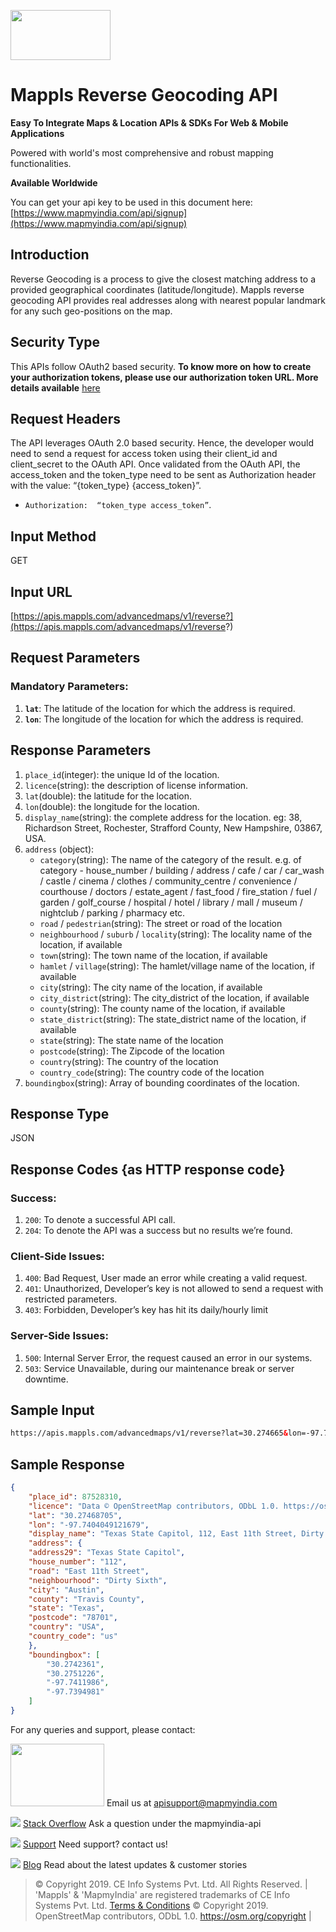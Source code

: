 ﻿<a href="https://www.mapmyindia.com/api/"><img src="https://mmi-api-team.s3.ap-south-1.amazonaws.com/mappls/mappls.png" width="160" height="80" /></a>

# Mappls Reverse Geocoding API

**Easy To Integrate Maps & Location APIs & SDKs For Web & Mobile Applications**

Powered with world's most comprehensive and robust mapping functionalities.

**Available Worldwide**

You can get your api key to be used in this document here: [https://www.mapmyindia.com/api/signup](https://www.mapmyindia.com/api/signup)

## Introduction
Reverse Geocoding is a process to give the closest matching address to a provided geographical coordinates (latitude/longitude). Mappls reverse geocoding API provides real addresses along with nearest popular landmark for any such geo-positions on the map.

## Security Type
This APIs follow OAuth2 based security. **To know more on how to create your authorization tokens, please use our authorization token URL. More details available**  [here](https://www.mapmyindia.com/api/advanced-maps/doc/authentication-api.php)

## Request Headers

The API leverages OAuth 2.0 based security. Hence, the developer would need to send a request for access token using their client_id and client_secret to the OAuth API. Once validated from the OAuth API, the access_token and the token_type need to be sent as Authorization header with the value: “{token_type} {access_token}”.

-  `Authorization:  “token_type access_token”`.

## Input Method

GET

## Input URL

[https://apis.mappls.com/advancedmaps/v1/reverse?](https://apis.mappls.com/advancedmaps/v1/reverse?)

## Request Parameters

### Mandatory Parameters:
1.  **`lat`**:  The latitude of the location for which the address is required.
2.  **`lon`**: The longitude of the location for which the address is required.

## Response Parameters

1. `place_id`(integer): the unique Id of the location.
2. `licence`(string): the description of license information.
3. `lat`(double): the latitude for the location.
4. `lon`(double): the longitude for the location.
5. `display_name`(string): the complete address for the location. eg: 38, Richardson Street, Rochester, Strafford County, New Hampshire, 03867, USA.
6. `address` (object): 
	- `category`(string): The name of the category of the result. e.g. of category - house_number / building / address / cafe / car / car_wash / castle / cinema / clothes / community_centre / convenience / courthouse / doctors / estate_agent / fast_food / fire_station / fuel / garden / golf_course / hospital / hotel / library / mall / museum / nightclub / parking / pharmacy etc.
	- `road` / `pedestrian`(string): The street or road of the location
	- `neighbourhood` / `suburb` / `locality`(string): The locality name of the location, if available
	- `town`(string): The town name of the location, if available
	- `hamlet` / `village`(string): The hamlet/village name of the location, if available
	- `city`(string): The city name of the location, if available
	- `city_district`(string): The city_district of the location, if available
	- `county`(string): The county name of the location, if available
	- `state_district`(string): The state_district name of the location, if available
	- `state`(string): The state name of the location
	- `postcode`(string): The Zipcode of the location
	- `country`(string): The country of the location
	- `country_code`(string): The country code of the location
7. `boundingbox`(string): Array of bounding coordinates of the location.

## Response Type

JSON

## Response Codes {as HTTP response code}

### Success:

1. `200`: To denote a successful API call. 
2. `204`: To denote the API was a success but no results we’re found.

### Client-Side Issues:
1. `400`: Bad Request, User made an error while creating a valid request. 
2. `401`: Unauthorized, Developer’s key is not allowed to send a request with restricted parameters. 
3. `403`: Forbidden, Developer’s key has hit its daily/hourly limit

### Server-Side Issues:
1. `500`: Internal Server Error, the request caused an error in our systems. 
2. `503`: Service Unavailable, during our maintenance break or server downtime.


## Sample Input
```html
https://apis.mappls.com/advancedmaps/v1/reverse?lat=30.274665&lon=-97.740553
```

## Sample Response

```json
{
	"place_id": 87528310,
	"licence": "Data © OpenStreetMap contributors, ODbL 1.0. https://osm.org/copyright",
	"lat": "30.27468705",
	"lon": "-97.7404049121679",
	"display_name": "Texas State Capitol, 112, East 11th Street, Dirty Sixth, Austin, Travis County, Texas, 78701, USA",
	"address": {
	"address29": "Texas State Capitol",
	"house_number": "112",
	"road": "East 11th Street",
	"neighbourhood": "Dirty Sixth",
	"city": "Austin",
	"county": "Travis County",
	"state": "Texas",
	"postcode": "78701",
	"country": "USA",
	"country_code": "us"
	},
	"boundingbox": [
		"30.2742361",
		"30.2751226",
		"-97.7411986",
		"-97.7394981"
	]
}
```


For any queries and support, please contact: 

<a href="https://www.mapmyindia.com/api/"><img src="https://mmi-api-team.s3.ap-south-1.amazonaws.com/mappls/mappls.png" width="150" height="100" /></a>
Email us at [apisupport@mapmyindia.com](mailto:apisupport@mapmyindia.com)

![](https://www.mapmyindia.com/api/img/icons/stack-overflow.png)
[Stack Overflow](https://stackoverflow.com/questions/tagged/mapmyindia-api)
Ask a question under the mapmyindia-api

![](https://www.mapmyindia.com/api/img/icons/support.png)
[Support](https://www.mapmyindia.com/api/index.php#f_cont)
Need support? contact us!

![](https://www.mapmyindia.com/api/img/icons/blog.png)
[Blog](http://www.mapmyindia.com/blog/)
Read about the latest updates & customer stories


> © Copyright 2019. CE Info Systems Pvt. Ltd. All Rights Reserved. | 
> 'Mappls' & 'MapmyIndia' are registered trademarks of CE Info Systems Pvt. Ltd.
> [Terms & Conditions](http://www.mapmyindia.com/api/terms-&-conditions)
> © Copyright 2019. OpenStreetMap contributors, ODbL 1.0. https://osm.org/copyright |